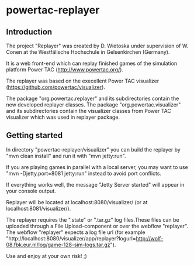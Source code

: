 # powertac-replayer

## Introduction

The project "Replayer" was created by D. Wietoska under supervision of W. Conen at the Westfälische Hochschule in Gelsenkirchen (Germany).

It is a web front-end which can replay finished games of the simulation platform Power TAC (http://www.powertac.org/).

The replayer was based on the execellent Power TAC visualizer (https://github.com/powertac/visualizer).

The package "org.powertac.replayer" and its subdirectories contain the new developed replayer classes.
The package "org.powertac.visualizer" and its subdirectories contain the visualizer classes from Power TAC visualizer which was used in replayer package.

## Getting started

In directory "powertac-replayer/visualizer" you can build the replayer by "mvn clean install" and run it with "mvn jetty:run". 

If you are playing games in parallel with a local server, you may want to use "mvn -Djetty.port=8081 jetty:run" instead to avoid port conflicts.

If everything works well, the message "Jetty Server started" will appear in your console output. 


Replayer will be located at localhost:8080/visualizer/ (or at localhost:8081/visualizer/).

The replayer requires the ".state" or ".tar.gz" log files.These files can be uploaded through a File Upload-component or over the webflow "replayer". The webflow "replayer" expects a log file url
(for example "http://localhost:8080/visualizer/app/replayer?logurl=http://wolf-08.fbk.eur.nl/log/game-128-sim-logs.tar.gz").

Use and enjoy at your own risk! ;)
